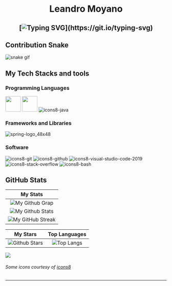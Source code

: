 <h1 align="center">
Leandro Moyano

  
  <h2 align="center">
    
[![Typing SVG](https://readme-typing-svg.herokuapp.com?duration=3000&center=true&width=450&lines=Welcome+to+my+Github+page!;I'm+Leandro+Moyano;I'm+a+student+in+Tucumán,+Argentina.;Always+looking+for+knowledge!)](https://git.io/typing-svg)


## Contribution Snake 
![snake gif](https://github.com/null3000/null3000/blob/output/github-contribution-grid-snake.svg)

## My Tech Stacks and tools

### Programming Languages

<p>
  


<img width ='48px' src ='https://raw.githubusercontent.com/rahulbanerjee26/githubAboutMeGenerator/main/icons/html.svg'> </a>
<img width ='48px' src ='https://raw.githubusercontent.com/rahulbanerjee26/githubAboutMeGenerator/main/icons/css.svg'> </a>
![icons8-java](https://user-images.githubusercontent.com/76852813/172716937-4574740e-2d2e-4326-af3b-4a42bad058c1.svg)




### Frameworks and Libraries

<p>

![spring-logo_48x48](https://www.google.com/url?sa=i&url=https%3A%2F%2Fcommons.wikimedia.org%2Fwiki%2FFile%3ASpring_Boot.svg&psig=AOvVaw18YE-gkRqN1-GxMZD8y1Pd&ust=1727341643570000&source=images&cd=vfe&opi=89978449&ved=0CBQQjRxqFwoTCOisrYvf3YgDFQAAAAAdAAAAABAI)


### Software

<p>
	
![icons8-git](https://user-images.githubusercontent.com/76852813/172722126-2495793f-c4f3-43cc-bfb2-14e1d6f4d3a2.svg)
![icons8-github](https://user-images.githubusercontent.com/76852813/172732353-d8b662eb-8f1c-453a-82f4-00132b440aaa.svg)
![icons8-visual-studio-code-2019](https://user-images.githubusercontent.com/76852813/172722742-4c84455a-830a-4f69-8dcd-ac9437e52251.svg)
![icons8-stack-overflow](https://user-images.githubusercontent.com/76852813/172722286-8f3ffc2b-593a-4670-9e9f-c77154f6763c.svg)
![icons8-bash](https://user-images.githubusercontent.com/76852813/172722833-c1dafe34-7340-4220-a115-81dce56b1746.svg)







	
## GitHub Stats


|                                                                     My Stats	                                                                         |
|:------------------------------------------------------------------------------------------------------------------------------------------------------:|
| ![My Github Grap](https://activity-graph.herokuapp.com/graph?username=leomoyano1&theme=react-dark&hide_border=true&area=true) |
| ![My Github Stats](https://github-readme-stats.vercel.app/api?username=leomoyano1&show_icons=true&theme=algolia)              | 
| ![My GitHub Streak](https://github-readme-streak-stats.herokuapp.com/?user=leomoyano1&theme=algolia)                    | 
    

|                                                                                                      My Stars                                                                                                       |                                                           Top Languages                                                           |      
|:-------------------------------------------------------------------------------------------------------------------------------------------------------------------------------------------------------------------------:|:---------------------------------------------------------------------------------------------------------------------------------:|
| ![Github Stars](https://github-readme-stats.vercel.app/api?username=null3000&show_icons=true&locale=en&count_private=true&hide_rank=true&custom_title=My%20GitHub%20Stats&disable_animations=false&theme=algolia)| ![Top Langs](https://github-readme-stats.vercel.app/api/top-langs/?username=null3000&langs_count=8&theme=algolia)
	
![](https://komarev.com/ghpvc/?username=null3000&style=flat-square)

###### Some icons courtesy of [icons8](https://icons8.com/)

------
